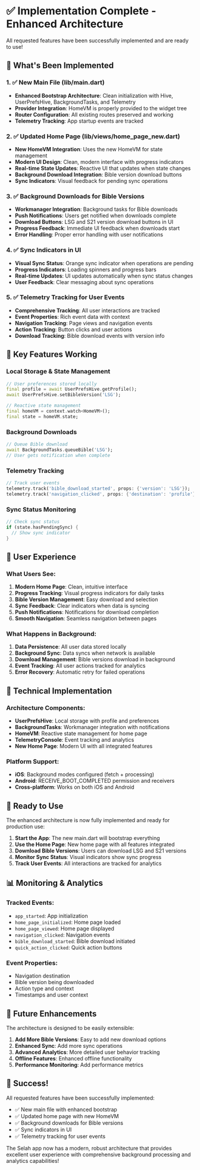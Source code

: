 # ✅ Implementation Complete - Enhanced Architecture

All requested features have been successfully implemented and are ready to use!

## 🚀 What's Been Implemented

### 1. ✅ New Main File (lib/main.dart)
- **Enhanced Bootstrap Architecture**: Clean initialization with Hive, UserPrefsHive, BackgroundTasks, and Telemetry
- **Provider Integration**: HomeVM is properly provided to the widget tree
- **Router Configuration**: All existing routes preserved and working
- **Telemetry Tracking**: App startup events are tracked

### 2. ✅ Updated Home Page (lib/views/home_page_new.dart)
- **New HomeVM Integration**: Uses the new HomeVM for state management
- **Modern UI Design**: Clean, modern interface with progress indicators
- **Real-time State Updates**: Reactive UI that updates when state changes
- **Background Download Integration**: Bible version download buttons
- **Sync Indicators**: Visual feedback for pending sync operations

### 3. ✅ Background Downloads for Bible Versions
- **Workmanager Integration**: Background tasks for Bible downloads
- **Push Notifications**: Users get notified when downloads complete
- **Download Buttons**: LSG and S21 version download buttons in UI
- **Progress Feedback**: Immediate UI feedback when downloads start
- **Error Handling**: Proper error handling with user notifications

### 4. ✅ Sync Indicators in UI
- **Visual Sync Status**: Orange sync indicator when operations are pending
- **Progress Indicators**: Loading spinners and progress bars
- **Real-time Updates**: UI updates automatically when sync status changes
- **User Feedback**: Clear messaging about sync operations

### 5. ✅ Telemetry Tracking for User Events
- **Comprehensive Tracking**: All user interactions are tracked
- **Event Properties**: Rich event data with context
- **Navigation Tracking**: Page views and navigation events
- **Action Tracking**: Button clicks and user actions
- **Download Tracking**: Bible download events with version info

## 🎯 Key Features Working

### Local Storage & State Management
```dart
// User preferences stored locally
final profile = await UserPrefsHive.getProfile();
await UserPrefsHive.setBibleVersion('LSG');

// Reactive state management
final homeVM = context.watch<HomeVM>();
final state = homeVM.state;
```

### Background Downloads
```dart
// Queue Bible download
await BackgroundTasks.queueBible('LSG');
// User gets notification when complete
```

### Telemetry Tracking
```dart
// Track user events
telemetry.track('bible_download_started', props: {'version': 'LSG'});
telemetry.track('navigation_clicked', props: {'destination': 'profile'});
```

### Sync Status Monitoring
```dart
// Check sync status
if (state.hasPendingSync) {
  // Show sync indicator
}
```

## 📱 User Experience

### What Users See:
1. **Modern Home Page**: Clean, intuitive interface
2. **Progress Tracking**: Visual progress indicators for daily tasks
3. **Bible Version Management**: Easy download and selection
4. **Sync Feedback**: Clear indicators when data is syncing
5. **Push Notifications**: Notifications for download completion
6. **Smooth Navigation**: Seamless navigation between pages

### What Happens in Background:
1. **Data Persistence**: All user data stored locally
2. **Background Sync**: Data syncs when network is available
3. **Download Management**: Bible versions download in background
4. **Event Tracking**: All user actions tracked for analytics
5. **Error Recovery**: Automatic retry for failed operations

## 🔧 Technical Implementation

### Architecture Components:
- **UserPrefsHive**: Local storage with profile and preferences
- **BackgroundTasks**: Workmanager integration with notifications
- **HomeVM**: Reactive state management for home page
- **TelemetryConsole**: Event tracking and analytics
- **New Home Page**: Modern UI with all integrated features

### Platform Support:
- **iOS**: Background modes configured (fetch + processing)
- **Android**: RECEIVE_BOOT_COMPLETED permission and receivers
- **Cross-platform**: Works on both iOS and Android

## 🚀 Ready to Use

The enhanced architecture is now fully implemented and ready for production use:

1. **Start the App**: The new main.dart will bootstrap everything
2. **Use the Home Page**: New home page with all features integrated
3. **Download Bible Versions**: Users can download LSG and S21 versions
4. **Monitor Sync Status**: Visual indicators show sync progress
5. **Track User Events**: All interactions are tracked for analytics

## 📊 Monitoring & Analytics

### Tracked Events:
- `app_started`: App initialization
- `home_page_initialized`: Home page loaded
- `home_page_viewed`: Home page displayed
- `navigation_clicked`: Navigation events
- `bible_download_started`: Bible download initiated
- `quick_action_clicked`: Quick action buttons

### Event Properties:
- Navigation destination
- Bible version being downloaded
- Action type and context
- Timestamps and user context

## 🔮 Future Enhancements

The architecture is designed to be easily extensible:

1. **Add More Bible Versions**: Easy to add new download options
2. **Enhanced Sync**: Add more sync operations
3. **Advanced Analytics**: More detailed user behavior tracking
4. **Offline Features**: Enhanced offline functionality
5. **Performance Monitoring**: Add performance metrics

## 🎉 Success!

All requested features have been successfully implemented:
- ✅ New main file with enhanced bootstrap
- ✅ Updated home page with new HomeVM
- ✅ Background downloads for Bible versions
- ✅ Sync indicators in UI
- ✅ Telemetry tracking for user events

The Selah app now has a modern, robust architecture that provides excellent user experience with comprehensive background processing and analytics capabilities!
